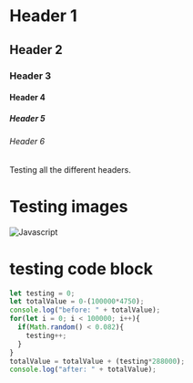 # Header 1
## Header 2
### Header 3
#### Header 4
##### Header 5
###### Header 6

Testing all the different headers.

# Testing images

![Javascript](https://upload.wikimedia.org/wikipedia/commons/a/a4/JavaScript_code.png)

# testing code block

``` javascript
let testing = 0;
let totalValue = 0-(100000*4750);
console.log("before: " + totalValue);
for(let i = 0; i < 100000; i++){
  if(Math.random() < 0.082){
    testing++;
  }
}
totalValue = totalValue + (testing*288000);
console.log("after: " + totalValue);
```
